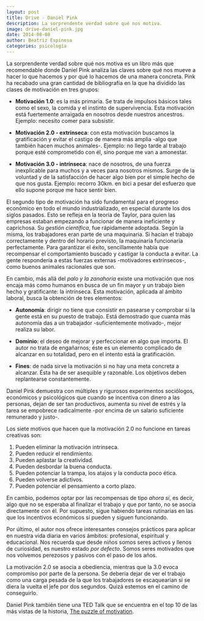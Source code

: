 ```yaml
---
layout: post
title: Drive - Daniel Pink
description: La sorprendente verdad sobre qué nos motiva.
image: drive-daniel-pink.jpg
date: 2014-08-08
author: Beatriz Espinosa
categories: psicología
---
```


La sorprendente verdad sobre qué nos motiva es un libro más que
recomendable donde Daniel Pink analiza las claves sobre qué nos mueve a hacer
lo que hacemos y por qué lo hacemos de una manera concreta. Pink ha recabado
una gran cantidad de bibliografía en la que ha dividido las clases de
motivación en tres grupos:

- **Motivación 1.0**: es la más primaria. Se trata de impulsos básicos tales
  como el sexo, la comida y el instinto de supervivencia. Esta motivación está
  fuertemente arraigada en nosotros desde nuestros ancestros. Ejemplo: necesito
  comer para subsistir.

- **Motivación 2.0 - extrínseca**: con esta motivación buscamos la
  gratificación y evitar el castigo de manera más amplia -algo que también
  hacen muchos animales-. Ejemplo: no llego tarde al trabajo porque esté
  comprometido con él, sino porque me van a amonestar.

- **Motivación 3.0 - intrínseca**: nace de nosotros, de una fuerza inexplicable
  para muchos y a veces para nosotros mismos. Surge de la voluntad y de la
  satisfacción de hacer algo bien por el simple hecho de que nos gusta.
  Ejemplo: recorro 30km. en bici a pesar del esfuerzo que ello supone porque me
  hace sentir bien.

El segundo tipo de motivación ha sido fundamental para el progreso económico en
todo el mundo industrializado, en especial durante los dos siglos pasados. Esto
se refleja en la teoría de Taylor, para quien las empresas estaban empezando a
funcionar de manera ineficiente y caprichosa. Su *gestión científica*, fue
rápidamente adoptada. Según la misma, los trabajadores eran parte de una
maquinaria. Si hacían el trabajo correctamente y dentro del horario previsto,
la maquinaria funcionaría perfectamente. Para garantizar el éxito,
sencillamente había que recompensar el comportamiento buscado y castigar la
conducta a evitar. La gente respondería a estas fuerzas externas -motivadores
extrínsecos-, como buenos animales racionales que son.

En cambio, más allá del *palo y la zanahoria* existe una motivación que nos
encaja más como humanos en busca de un fin mayor y un trabajo bien hecho y
gratificante: la intrínseca. Esta motivación, aplicada al ámbito laboral, busca
la obtención de tres elementos:

- **Autonomía**: dirigir no tiene que consistir en pasearse y comprobar si la
  gente está en su puesto de trabajo. Está demostrado que cuanta más autonomía
  das a un trabajador -suficientemente motivado-, mejor realiza su labor.

- **Dominio**: el deseo de mejorar y perfeccionar en algo que importa. El autor
  no trata de engañarnos; éste es un elemento complicado de alcanzar en su
  totalidad, pero en el intento está la gratificación.

- **Fines**: de nada sirve la motivación si no hay una meta concreta a
  alcanzar. Ésta ha de ser asequible y razonable. Los objetivos deben
  replantearse constantemente.

Daniel Pink demuestra con múltiples y rigurosos experimentos sociólogos,
económicos y psicológicos que cuando se incentiva con dinero a las personas,
dejan de ser tan productivos, aumenta su nivel de estrés y la tarea se
empobrece radicalmente -por encima de un salario suficiente remunerado y
justo-.

Los siete motivos que hacen que la motivación 2.0 no funcione en tareas
creativas son:

1. Pueden eliminar la motivación intrínseca.
2. Pueden reducir el rendimiento.
3. Pueden aplastar la creatividad.
4. Pueden desbordar la buena conducta.
5. Pueden potenciar la trampa, los atajos y la conducta poco ética.
6. Pueden volverse adictivos.
7. Pueden potenciar el pensamiento a corto plazo.

En cambio, podemos optar por las recompensas de tipo *ahora sí*, es decir, algo
que no se esperaba al finalizar el trabajo y que por tanto, no se asocia
directamente con él. Por supuesto, sigue habiendo tareas rutinarias en las que
los incentivos económicos sí pueden y siguen funcionando.

Por último, el autor nos ofrece interesantes consejos prácticos para aplicar en
nuestra vida diaria en varios ámbitos: profesional, espiritual y educacional.
Nos recuerda que desde niños somos seres activos y llenos de curiosidad, es
nuestro estado *por defecto*. Somos seres motivados que nos volvemos perezosos
y pasivos con el paso de los años.

La motivación 2.0 se asocia a obediencia, mientras que la 3.0 evoca compromiso
por parte de la persona. Se debería dejar de ver el trabajo como una carga
pesada de la que los trabajadores se escaquearían si se diera la vuelta el jefe
por dos segundos. Quizá estemos en el camino de conseguirlo.

Daniel Pink también tiene una TED Talk que se encuentra en el top 10 de las más
vistas de la historia, [The puzzle of motivation][2].

[2]: http://www.ted.com/talks/dan_pink_on_motivation
